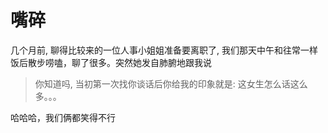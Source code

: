 # 嘴碎
几个月前, 聊得比较来的一位人事小姐姐准备要离职了, 我们那天中午和往常一样饭后散步唠嗑，聊了很多。突然她发自肺腑地跟我说
> 你知道吗, 当初第一次找你谈话后你给我的印象就是: 这女生怎么话这么多。。。

哈哈哈，我们俩都笑得不行